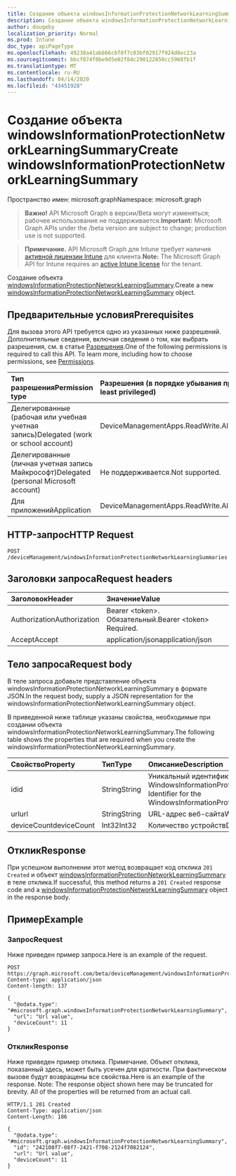```yaml
---
title: Создание объекта windowsInformationProtectionNetworkLearningSummary
description: Создание объекта windowsInformationProtectionNetworkLearningSummary.
author: dougeby
localization_priority: Normal
ms.prod: Intune
doc_type: apiPageType
ms.openlocfilehash: 49230a41ab866c6f0f7c03bf02917f924d8ec23a
ms.sourcegitcommit: bbcf074f0be9d5e02f84c290122850cc5968fb1f
ms.translationtype: MT
ms.contentlocale: ru-RU
ms.lasthandoff: 04/14/2020
ms.locfileid: "43451928"
---
```

# <a name="create-windowsinformationprotectionnetworklearningsummary"></a><span data-ttu-id="4dd80-103">Создание объекта windowsInformationProtectionNetworkLearningSummary</span><span class="sxs-lookup"><span data-stu-id="4dd80-103">Create windowsInformationProtectionNetworkLearningSummary</span></span>

<span data-ttu-id="4dd80-104">Пространство имен: microsoft.graph</span><span class="sxs-lookup"><span data-stu-id="4dd80-104">Namespace: microsoft.graph</span></span>

> <span data-ttu-id="4dd80-105">**Важно!** API Microsoft Graph в версии/Beta могут изменяться; рабочее использование не поддерживается.</span><span class="sxs-lookup"><span data-stu-id="4dd80-105">**Important:** Microsoft Graph APIs under the /beta version are subject to change; production use is not supported.</span></span>

> <span data-ttu-id="4dd80-106">**Примечание.** API Microsoft Graph для Intune требует наличия [активной лицензии Intune](https://go.microsoft.com/fwlink/?linkid=839381) для клиента.</span><span class="sxs-lookup"><span data-stu-id="4dd80-106">**Note:** The Microsoft Graph API for Intune requires an [active Intune license](https://go.microsoft.com/fwlink/?linkid=839381) for the tenant.</span></span>

<span data-ttu-id="4dd80-107">Создание объекта [windowsInformationProtectionNetworkLearningSummary](../resources/intune-wip-windowsinformationprotectionnetworklearningsummary.md).</span><span class="sxs-lookup"><span data-stu-id="4dd80-107">Create a new [windowsInformationProtectionNetworkLearningSummary](../resources/intune-wip-windowsinformationprotectionnetworklearningsummary.md) object.</span></span>

## <a name="prerequisites"></a><span data-ttu-id="4dd80-108">Предварительные условия</span><span class="sxs-lookup"><span data-stu-id="4dd80-108">Prerequisites</span></span>
<span data-ttu-id="4dd80-p101">Для вызова этого API требуется одно из указанных ниже разрешений. Дополнительные сведения, включая сведения о том, как выбрать разрешения, см. в статье [Разрешения](/graph/permissions-reference).</span><span class="sxs-lookup"><span data-stu-id="4dd80-p101">One of the following permissions is required to call this API. To learn more, including how to choose permissions, see [Permissions](/graph/permissions-reference).</span></span>

|<span data-ttu-id="4dd80-111">Тип разрешения</span><span class="sxs-lookup"><span data-stu-id="4dd80-111">Permission type</span></span>|<span data-ttu-id="4dd80-112">Разрешения (в порядке убывания привилегий)</span><span class="sxs-lookup"><span data-stu-id="4dd80-112">Permissions (from most to least privileged)</span></span>|
|:---|:---|
|<span data-ttu-id="4dd80-113">Делегированные (рабочая или учебная учетная запись)</span><span class="sxs-lookup"><span data-stu-id="4dd80-113">Delegated (work or school account)</span></span>|<span data-ttu-id="4dd80-114">DeviceManagementApps.ReadWrite.All</span><span class="sxs-lookup"><span data-stu-id="4dd80-114">DeviceManagementApps.ReadWrite.All</span></span>|
|<span data-ttu-id="4dd80-115">Делегированные (личная учетная запись Майкрософт)</span><span class="sxs-lookup"><span data-stu-id="4dd80-115">Delegated (personal Microsoft account)</span></span>|<span data-ttu-id="4dd80-116">Не поддерживается.</span><span class="sxs-lookup"><span data-stu-id="4dd80-116">Not supported.</span></span>|
|<span data-ttu-id="4dd80-117">Для приложений</span><span class="sxs-lookup"><span data-stu-id="4dd80-117">Application</span></span>|<span data-ttu-id="4dd80-118">DeviceManagementApps.ReadWrite.All</span><span class="sxs-lookup"><span data-stu-id="4dd80-118">DeviceManagementApps.ReadWrite.All</span></span>|

## <a name="http-request"></a><span data-ttu-id="4dd80-119">HTTP-запрос</span><span class="sxs-lookup"><span data-stu-id="4dd80-119">HTTP Request</span></span>
<!-- {
  "blockType": "ignored"
}
-->
``` http
POST /deviceManagement/windowsInformationProtectionNetworkLearningSummaries
```

## <a name="request-headers"></a><span data-ttu-id="4dd80-120">Заголовки запроса</span><span class="sxs-lookup"><span data-stu-id="4dd80-120">Request headers</span></span>
|<span data-ttu-id="4dd80-121">Заголовок</span><span class="sxs-lookup"><span data-stu-id="4dd80-121">Header</span></span>|<span data-ttu-id="4dd80-122">Значение</span><span class="sxs-lookup"><span data-stu-id="4dd80-122">Value</span></span>|
|:---|:---|
|<span data-ttu-id="4dd80-123">Authorization</span><span class="sxs-lookup"><span data-stu-id="4dd80-123">Authorization</span></span>|<span data-ttu-id="4dd80-124">Bearer &lt;token&gt;. Обязательный.</span><span class="sxs-lookup"><span data-stu-id="4dd80-124">Bearer &lt;token&gt; Required.</span></span>|
|<span data-ttu-id="4dd80-125">Accept</span><span class="sxs-lookup"><span data-stu-id="4dd80-125">Accept</span></span>|<span data-ttu-id="4dd80-126">application/json</span><span class="sxs-lookup"><span data-stu-id="4dd80-126">application/json</span></span>|

## <a name="request-body"></a><span data-ttu-id="4dd80-127">Тело запроса</span><span class="sxs-lookup"><span data-stu-id="4dd80-127">Request body</span></span>
<span data-ttu-id="4dd80-128">В теле запроса добавьте представление объекта windowsInformationProtectionNetworkLearningSummary в формате JSON.</span><span class="sxs-lookup"><span data-stu-id="4dd80-128">In the request body, supply a JSON representation for the windowsInformationProtectionNetworkLearningSummary object.</span></span>

<span data-ttu-id="4dd80-129">В приведенной ниже таблице указаны свойства, необходимые при создании объекта windowsInformationProtectionNetworkLearningSummary.</span><span class="sxs-lookup"><span data-stu-id="4dd80-129">The following table shows the properties that are required when you create the windowsInformationProtectionNetworkLearningSummary.</span></span>

|<span data-ttu-id="4dd80-130">Свойство</span><span class="sxs-lookup"><span data-stu-id="4dd80-130">Property</span></span>|<span data-ttu-id="4dd80-131">Тип</span><span class="sxs-lookup"><span data-stu-id="4dd80-131">Type</span></span>|<span data-ttu-id="4dd80-132">Описание</span><span class="sxs-lookup"><span data-stu-id="4dd80-132">Description</span></span>|
|:---|:---|:---|
|<span data-ttu-id="4dd80-133">id</span><span class="sxs-lookup"><span data-stu-id="4dd80-133">id</span></span>|<span data-ttu-id="4dd80-134">String</span><span class="sxs-lookup"><span data-stu-id="4dd80-134">String</span></span>|<span data-ttu-id="4dd80-135">Уникальный идентификатор объекта WindowsInformationProtectionNetworkLearningSummary.</span><span class="sxs-lookup"><span data-stu-id="4dd80-135">Unique Identifier for the WindowsInformationProtectionNetworkLearningSummary.</span></span>|
|<span data-ttu-id="4dd80-136">url</span><span class="sxs-lookup"><span data-stu-id="4dd80-136">url</span></span>|<span data-ttu-id="4dd80-137">String</span><span class="sxs-lookup"><span data-stu-id="4dd80-137">String</span></span>|<span data-ttu-id="4dd80-138">URL-адрес веб-сайта</span><span class="sxs-lookup"><span data-stu-id="4dd80-138">Website url</span></span>|
|<span data-ttu-id="4dd80-139">deviceCount</span><span class="sxs-lookup"><span data-stu-id="4dd80-139">deviceCount</span></span>|<span data-ttu-id="4dd80-140">Int32</span><span class="sxs-lookup"><span data-stu-id="4dd80-140">Int32</span></span>|<span data-ttu-id="4dd80-141">Количество устройств</span><span class="sxs-lookup"><span data-stu-id="4dd80-141">Device Count</span></span>|



## <a name="response"></a><span data-ttu-id="4dd80-142">Отклик</span><span class="sxs-lookup"><span data-stu-id="4dd80-142">Response</span></span>
<span data-ttu-id="4dd80-143">При успешном выполнении этот метод возвращает код отклика `201 Created` и объект [windowsInformationProtectionNetworkLearningSummary](../resources/intune-wip-windowsinformationprotectionnetworklearningsummary.md) в теле отклика.</span><span class="sxs-lookup"><span data-stu-id="4dd80-143">If successful, this method returns a `201 Created` response code and a [windowsInformationProtectionNetworkLearningSummary](../resources/intune-wip-windowsinformationprotectionnetworklearningsummary.md) object in the response body.</span></span>

## <a name="example"></a><span data-ttu-id="4dd80-144">Пример</span><span class="sxs-lookup"><span data-stu-id="4dd80-144">Example</span></span>

### <a name="request"></a><span data-ttu-id="4dd80-145">Запрос</span><span class="sxs-lookup"><span data-stu-id="4dd80-145">Request</span></span>
<span data-ttu-id="4dd80-146">Ниже приведен пример запроса.</span><span class="sxs-lookup"><span data-stu-id="4dd80-146">Here is an example of the request.</span></span>
``` http
POST https://graph.microsoft.com/beta/deviceManagement/windowsInformationProtectionNetworkLearningSummaries
Content-type: application/json
Content-length: 137

{
  "@odata.type": "#microsoft.graph.windowsInformationProtectionNetworkLearningSummary",
  "url": "Url value",
  "deviceCount": 11
}
```

### <a name="response"></a><span data-ttu-id="4dd80-147">Отклик</span><span class="sxs-lookup"><span data-stu-id="4dd80-147">Response</span></span>
<span data-ttu-id="4dd80-p102">Ниже приведен пример отклика. Примечание. Объект отклика, показанный здесь, может быть усечен для краткости. При фактическом вызове будут возвращены все свойства.</span><span class="sxs-lookup"><span data-stu-id="4dd80-p102">Here is an example of the response. Note: The response object shown here may be truncated for brevity. All of the properties will be returned from an actual call.</span></span>
``` http
HTTP/1.1 201 Created
Content-Type: application/json
Content-Length: 186

{
  "@odata.type": "#microsoft.graph.windowsInformationProtectionNetworkLearningSummary",
  "id": "242108f7-08f7-2421-f708-2124f7082124",
  "url": "Url value",
  "deviceCount": 11
}
```



